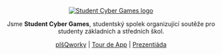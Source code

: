 <div align="center">

  [![Student Cyber Games logo](https://scg.cz/images/SCG_logo_small.png)](https://scg.cz)

Jsme **Student Cyber Games**, studentský spolek organizující soutěže pro studenty základních a středních škol.

[pIšQworky](https://pisqworky.cz) |
[Tour de App](https://tourde.app) |
[Prezentiáda](https://prezentiada.cz)
</div>
